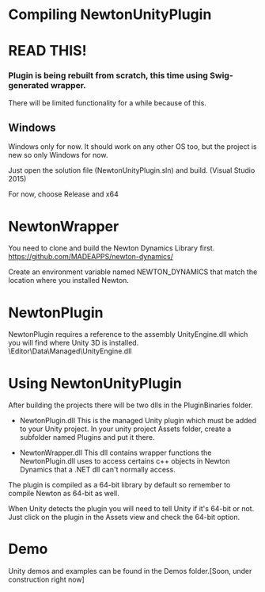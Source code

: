 
Compiling NewtonUnityPlugin
===========================

# READ THIS!
### Plugin is being rebuilt from scratch, this time using Swig-generated wrapper.
There will be limited functionality for a while because of this.

## Windows

Windows only for now.
It should work on any other OS too, but the project is new so only Windows for now. 

Just open the solution file (NewtonUnityPlugin.sln) and build. (Visual Studio 2015)

For now, choose Release and x64

# NewtonWrapper
You need to clone and build the Newton Dynamics Library first.
https://github.com/MADEAPPS/newton-dynamics/

Create an environment variable named NEWTON_DYNAMICS that match the location where you installed Newton.

# NewtonPlugin
NewtonPlugin requires a reference to the assembly UnityEngine.dll which you will find where Unity 3D is installed.
<Unity Installdir>\Editor\Data\Managed\UnityEngine.dll

Using NewtonUnityPlugin
=======================

After building the projects there will be two dlls in the PluginBinaries folder.

* NewtonPlugin.dll
This is the managed Unity plugin which must be added to your Unity project.
In your unity project Assets folder, create a subfolder named Plugins and put it there.  

* NewtonWrapper.dll
This dll contains wrapper functions the NewtonPlugin.dll uses to access certains c++ objects in Newton Dynamics that
a .NET dll can't normally access.

The plugin is compiled as a 64-bit library by default so remember to compile Newton as 64-bit as well.

When Unity detects the plugin you will need to tell Unity if it's 64-bit or not.
Just click on the plugin in the Assets view and check the 64-bit option.

Demo
====

Unity demos and examples can be found in the Demos folder.[Soon, under construction right now]




